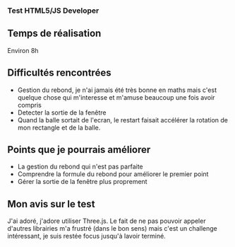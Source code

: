 ### Test HTML5/JS Developer

## Temps de réalisation
Environ 8h

## Difficultés rencontrées 
* Gestion du rebond, je n'ai jamais été très bonne en maths mais c'est quelque chose qui m'interesse et m'amuse beaucoup une fois avoir compris
* Detecter la sortie de la fenêtre
* Quand la balle sortait de l'ecran, le restart faisait accélérer la rotation de mon rectangle et de la balle.

## Points que je pourrais améliorer 
* La gestion du rebond qui n'est pas parfaite
* Comprendre la formule du rebond pour améliorer le premier point
* Gérer la sortie de la fenêtre plus proprement

## Mon avis sur le test
J'ai adoré, j'adore utiliser Three.js. 
Le fait de ne pas pouvoir appeler d'autres librairies m'a frustré (dans le bon sens) mais c'est un challenge intéressant, je suis restée focus jusqu'à lavoir terminé.
